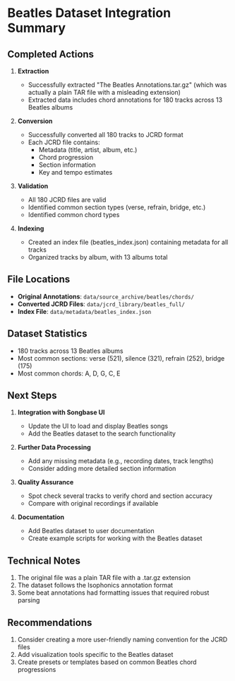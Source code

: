 # Beatles Dataset Integration Summary

## Completed Actions

1. **Extraction**
   - Successfully extracted "The Beatles Annotations.tar.gz" (which was actually a plain TAR file with a misleading extension)
   - Extracted data includes chord annotations for 180 tracks across 13 Beatles albums

2. **Conversion**
   - Successfully converted all 180 tracks to JCRD format
   - Each JCRD file contains:
     - Metadata (title, artist, album, etc.)
     - Chord progression
     - Section information
     - Key and tempo estimates

3. **Validation**
   - All 180 JCRD files are valid
   - Identified common section types (verse, refrain, bridge, etc.)
   - Identified common chord types

4. **Indexing**
   - Created an index file (beatles_index.json) containing metadata for all tracks
   - Organized tracks by album, with 13 albums total

## File Locations

- **Original Annotations**: `data/source_archive/beatles/chords/`
- **Converted JCRD Files**: `data/jcrd_library/beatles_full/`
- **Index File**: `data/metadata/beatles_index.json`

## Dataset Statistics

- 180 tracks across 13 Beatles albums
- Most common sections: verse (521), silence (321), refrain (252), bridge (175)
- Most common chords: A, D, G, C, E

## Next Steps

1. **Integration with Songbase UI**
   - Update the UI to load and display Beatles songs
   - Add the Beatles dataset to the search functionality

2. **Further Data Processing**
   - Add any missing metadata (e.g., recording dates, track lengths)
   - Consider adding more detailed section information

3. **Quality Assurance**
   - Spot check several tracks to verify chord and section accuracy
   - Compare with original recordings if available

4. **Documentation**
   - Add Beatles dataset to user documentation
   - Create example scripts for working with the Beatles dataset

## Technical Notes

1. The original file was a plain TAR file with a .tar.gz extension
2. The dataset follows the Isophonics annotation format
3. Some beat annotations had formatting issues that required robust parsing

## Recommendations

1. Consider creating a more user-friendly naming convention for the JCRD files
2. Add visualization tools specific to the Beatles dataset
3. Create presets or templates based on common Beatles chord progressions
